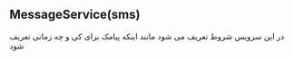 ## MessageService(sms)

در این سرویس شروط تعریف می شود مانند اینکه پیامک برای کی و چه زمانی تعریف شود
